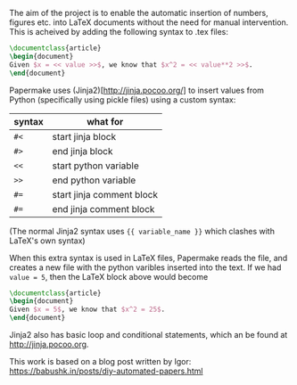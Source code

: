 The aim of the project is to enable the automatic insertion of numbers, figures etc. into LaTeX documents without the need for manual intervention. This is acheived by adding the following syntax to .tex files:


```latex
\documentclass{article}
\begin{document}
Given $x = << value >>$, we know that $x^2 = << value**2 >>$.
\end{document}

```

Papermake uses (Jinja2)[http://jinja.pocoo.org/] to insert values from Python (specifically using pickle files) using a custom syntax:

| syntax | what for |
|--------|----------|
| `#<` | start jinja block |
| `#>` | end jinja block |
| `<<` | start python variable |
| `>>` | end python variable |
| `#=` | start jinja comment block |
| `#=` | end jinja comment block |

(The normal Jinja2 syntax uses `{{ variable_name }}` which clashes with LaTeX's own syntax)

When this extra syntax is used in LaTeX files, Papermake reads the file, and creates a new file with the python varibles inserted into the text. If we had `value = 5`, then the LaTeX block above would become

```latex
\documentclass{article}
\begin{document}
Given $x = 5$, we know that $x^2 = 25$.
\end{document}

```

Jinja2 also has basic loop and conditional statements, which an be found at http://jinja.pocoo.org.

This work is based on a blog post written by Igor: https://babushk.in/posts/diy-automated-papers.html
